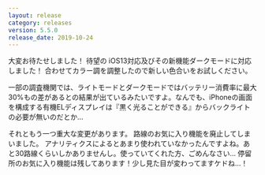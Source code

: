 ```yaml
---
layout: release
category: releases
version: 5.5.0
release_date: 2019-10-24
---
```


大変お待たせしました！
待望の iOS13対応及びその新機能ダークモードに対応しました！
合わせてカラー調を調整したので新しい色合いをお試しください。

一部の調査機関では、ライトモードとダークモードではバッテリー消費率に最大30%もの差があるとの結果が出ているみたいですよ。なんでも、iPhoneの画面を構成する有機ELディスプレイは『黒く光ることができる』からバックライトの必要が無いのだとか…

それともう一つ重大な変更があります。
路線のお気に入り機能を廃止してしまいました。
アナリティクスによるとあまり使われていなかったんですよね。あと30路線くらいしかありませんし。使っていてくれた方、ごめんなさい…
停留所のお気に入り機能は残してあります！少し見た目が変わってますケドね…！
